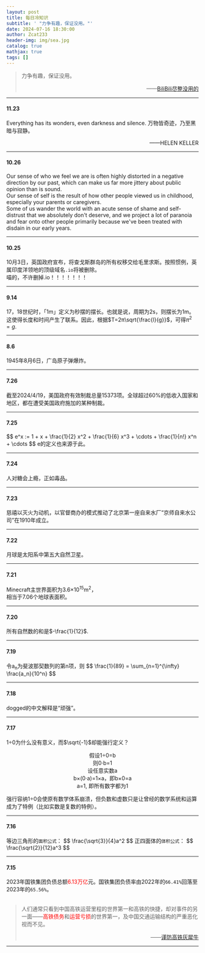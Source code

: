 ```yaml
---
layout: post
title: 每日冷知识
subtitle: ' "力争有趣，保证没用。"'
date: 2024-07-16 18:30:00
author: Zcat233
header-img: img/sea.jpg
catalog: true
mathjax: true
tags: []
---
```


> 力争有趣，保证没用。
> <div style="text-align: right;">——<a href="https://space.bilibili.com/7428971">BiliBili尽整没用的</a></div>

---

#### 11.23
Everything has its wonders, even darkness and silence.
万物皆奇迹，乃至黑暗与寂静。
<div style="text-align: right;">——HELEN KELLER</div>

---

#### 10.26
Our sense of who we feel we are is often highly distorted in a negative direction by our past, which can make us far more jittery about public opinion than is sound.<br>
Our sense of self is the result of how other people viewed us in childhood, especially your parents or caregivers. <br>
Some of us wander the world with an acute sense of shame and self-distrust that we absolutely don't deserve, and we project a lot of paranoia and fear onto other people primarily because we've been treated with disdain in our early years.

---
#### 10.25
10月3日，英国政府宣布，将查戈斯群岛的所有权移交给毛里求斯。按照惯例，英属印度洋领地的顶级域名`.io`将被删除。<br>
喵的，不许删掉.io！！！！！！！

---

#### 9.14
17，18世纪时，「1m」定义为秒摆的摆长。也就是说，周期为2s，则摆长为1m。这使得长度和时间产生了联系。因此，根据$T=2π\sqrt{\frac{l}{g}}$，可得$π^2=g$.

---

#### 8.6
1945年8月6日，广岛原子弹爆炸。

---

#### 7.26
截至2024/4/19，美国政府有效制裁总量15373项。全球超过60%的低收入国家和地区，都在遭受美国政府施加的某种制裁。

---

#### 7.25
\$$
e^x := 1 + x + \frac{1}{2} x^2 + \frac{1}{6} x^3 + \cdots + \frac{1}{n!} x^n + \cdots
\$$
e的定义也来源于此。

---

#### 7.24
人对糖会上瘾，正如毒品。

---

#### 7.23
慈禧以灭火为动机，以官督商办的模式推动了北京第一座自来水厂“京师自来水公司”在1910年成立。

---

#### 7.22
月球是太阳系中第五大自然卫星。

---

#### 7.21
Minecraft主世界面积为3.6×10<sup>15</sup>m<sup>2</sup>，  
相当于7.06个地球表面积。

---

#### 7.20
所有自然数的和是$-\frac{1}{12}$.

---

#### 7.19
令a<sub>n</sub>为斐波那契数列的第n项，则
\$$
\frac{1}{89} = \sum_{n=1}^{\infty} \frac{a_n}{10^n}
\$$

---

#### 7.18
dogged的中文解释是“顽强”。

---

#### 7.17
1÷0为什么没有意义，而$\sqrt{-1}$却能强行定义？<br>

<div style="text-align: center;">
假设1÷0=b<br>
则0·b=1<br>
设任意实数a<br>
b×(0·a)=1×a，即b×0=a<br>
a=1, 即所有数字都为1
</div>

强行容纳1÷0会使原有数学体系崩溃，但负数和虚数只是让曾经的数学系统和运算成为了特例（比如实数是复数的特例）。

---

#### 7.16
等边三角形的`面积公式`：
\$$
\frac{\sqrt{3}}{4}a^2
\$$
正四面体的`体积公式`：
\$$
\frac{\sqrt{2}}{12}a^3
\$$

---

#### 7.15
2023年国铁集团负债总额<font color = red>6.13万亿</font>元。国铁集团负债率由2022年的`66.41%`回落至2023年的`65.56%`。  
<br>
> 人们通常只看到中国高铁运营里程的世界第一和高铁的快捷，却对事件的另一面——<font color = red>高铁债务</font>和<font color = red>运营亏损</font>的世界第一，及中国交通运输结构的严重恶化视而不见。  
> <div style="text-align: right;">——<a href="https://m.jiemian.com/article/2844468.html">谨防高铁灰犀牛</a></div>

---
